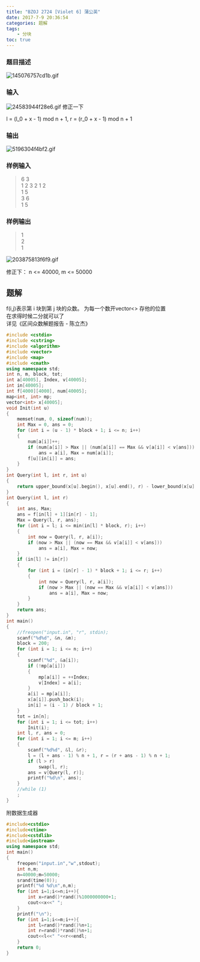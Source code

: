 ```yaml
---
title: "BZOJ 2724 [Violet 6] 蒲公英"
date: 2017-7-9 20:36:54
categories: 题解
tags:
    - 分块
toc: true
---
```


### 题目描述
![145076757cd1b.gif](https://moetu.fastmirror.org/images/2017/08/02/145076757cd1b.gif)
<!--more-->  

### 输入
![24583944f28e6.gif](https://moetu.fastmirror.org/images/2017/08/02/24583944f28e6.gif)
修正一下

l = (l_0 + x - 1) mod n + 1, r = (r_0 + x - 1) mod n + 1

### 输出
![5196304f4bf2.gif](https://moetu.fastmirror.org/images/2017/08/02/5196304f4bf2.gif)

### 样例输入
>6 3  
1 2 3 2 1 2  
1 5  
3 6  
1 5  

### 样例输出
>1    
2   
1   

![203875813f6f9.gif](https://moetu.fastmirror.org/images/2017/08/02/203875813f6f9.gif)

修正下：
n <= 40000, m <= 50000

## 题解
f(i,j)表示第 i 块到第 j 块的众数。
为每一个数开vector<> 存他的位置  
在求得时候二分就可以了  
详见《区间众数解题报告 - 陈立杰》 

```c++
#include <cstdio>
#include <cstring>
#include <algorithm>
#include <vector>
#include <map>
#include <cmath>
using namespace std;
int n, m, block, tot;
int a[40005], Index, v[40005];
int in[40005];
int f[4000][4000], num[40005];
map<int, int> mp;
vector<int> x[40005];
void Init(int u)
{
    memset(num, 0, sizeof(num));
    int Max = 0, ans = 0;
    for (int i = (u - 1) * block + 1; i <= n; i++)
    {
        num[a[i]]++;
        if (num[a[i]] > Max || (num[a[i]] == Max && v[a[i]] < v[ans]))
            ans = a[i], Max = num[a[i]];
        f[u][in[i]] = ans;
    }
}
int Query(int l, int r, int u)
{
    return upper_bound(x[u].begin(), x[u].end(), r) - lower_bound(x[u].begin(), x[u].end(), l);
}
int Query(int l, int r)
{
    int ans, Max;
    ans = f[in[l] + 1][in[r] - 1];
    Max = Query(l, r, ans);
    for (int i = l; i <= min(in[l] * block, r); i++)
    {
        int now = Query(l, r, a[i]);
        if (now > Max || (now == Max && v[a[i]] < v[ans]))
            ans = a[i], Max = now;
    }
    if (in[l] != in[r])
    {
        for (int i = (in[r] - 1) * block + 1; i <= r; i++)
        {
            int now = Query(l, r, a[i]);
            if (now > Max || (now == Max && v[a[i]] < v[ans]))
                ans = a[i], Max = now;
        }
    }
    return ans;
}
int main()
{
    //freopen("input.in", "r", stdin);
    scanf("%d%d", &n, &m);
    block = 200;
    for (int i = 1; i <= n; i++)
    {
        scanf("%d", &a[i]);
        if (!mp[a[i]])
        {
            mp[a[i]] = ++Index;
            v[Index] = a[i];
        }
        a[i] = mp[a[i]];
        x[a[i]].push_back(i);
        in[i] = (i - 1) / block + 1;
    }
    tot = in[n];
    for (int i = 1; i <= tot; i++)
        Init(i);
    int l, r, ans = 0;
    for (int i = 1; i <= m; i++)
    {
        scanf("%d%d", &l, &r);
        l = (l + ans - 1) % n + 1, r = (r + ans - 1) % n + 1;
        if (l > r)
            swap(l, r);
        ans = v[Query(l, r)];
        printf("%d\n", ans);
    }
    //while (1)
    ;
}
```   


附数据生成器  
```c++
#include<cstdio>  
#include<ctime>  
#include<cstdlib>  
#include<iostream>  
using namespace std;  
int main()  
{  
    freopen("input.in","w",stdout);  
    int n,m;  
    n=40000;m=50000;  
    srand(time(0));  
    printf("%d %d\n",n,m);  
    for (int i=1;i<=n;i++){  
        int x=rand()*rand()%1000000000+1;  
        cout<<x<<" ";  
    }  
    printf("\n");  
    for (int i=1;i<=m;i++){  
        int l=rand()*rand()%n+1;  
        int r=rand()*rand()%n+1;  
        cout<<l<<" "<<r<<endl;  
    }  
    return 0;  
}  
```